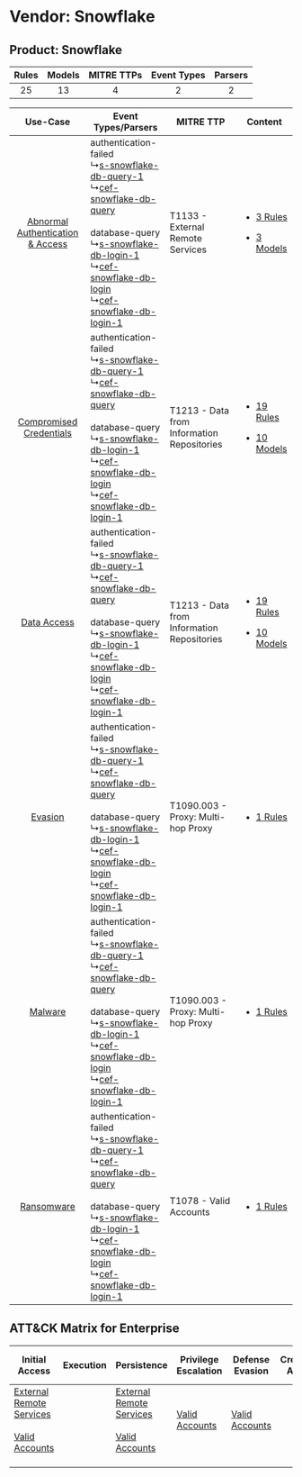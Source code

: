 Vendor: Snowflake
=================
Product: Snowflake
------------------
| Rules | Models | MITRE TTPs | Event Types | Parsers |
|:-----:|:------:|:----------:|:-----------:|:-------:|
|  25   |   13   |     4      |      2      |    2    |

|    Use-Case    | Event Types/Parsers    | MITRE TTP    | Content    |
|:----:| ---- | ---- | ---- |
| [Abnormal Authentication & Access](../../../UseCases/uc_abnormal_authentication_&_access.md) |  authentication-failed<br> ↳[s-snowflake-db-query-1](Ps/pC_ssnowflakedbquery1.md)<br> ↳[cef-snowflake-db-query](Ps/pC_cefsnowflakedbquery.md)<br><br> database-query<br> ↳[s-snowflake-db-login-1](Ps/pC_ssnowflakedblogin1.md)<br> ↳[cef-snowflake-db-login](Ps/pC_cefsnowflakedblogin.md)<br> ↳[cef-snowflake-db-login-1](Ps/pC_cefsnowflakedblogin1.md)<br> | T1133 - External Remote Services<br>    | [<ul><li>3 Rules</li></ul><ul><li>3 Models</li></ul>](RM/r_m_snowflake_snowflake_Abnormal_Authentication_&_Access.md) |
|          [Compromised Credentials](../../../UseCases/uc_compromised_credentials.md)          |  authentication-failed<br> ↳[s-snowflake-db-query-1](Ps/pC_ssnowflakedbquery1.md)<br> ↳[cef-snowflake-db-query](Ps/pC_cefsnowflakedbquery.md)<br><br> database-query<br> ↳[s-snowflake-db-login-1](Ps/pC_ssnowflakedblogin1.md)<br> ↳[cef-snowflake-db-login](Ps/pC_cefsnowflakedblogin.md)<br> ↳[cef-snowflake-db-login-1](Ps/pC_cefsnowflakedblogin1.md)<br> | T1213 - Data from Information Repositories<br> | [<ul><li>19 Rules</li></ul><ul><li>10 Models</li></ul>](RM/r_m_snowflake_snowflake_Compromised_Credentials.md)        |
|    [Data Access](../../../UseCases/uc_data_access.md)    |  authentication-failed<br> ↳[s-snowflake-db-query-1](Ps/pC_ssnowflakedbquery1.md)<br> ↳[cef-snowflake-db-query](Ps/pC_cefsnowflakedbquery.md)<br><br> database-query<br> ↳[s-snowflake-db-login-1](Ps/pC_ssnowflakedblogin1.md)<br> ↳[cef-snowflake-db-login](Ps/pC_cefsnowflakedblogin.md)<br> ↳[cef-snowflake-db-login-1](Ps/pC_cefsnowflakedblogin1.md)<br> | T1213 - Data from Information Repositories<br> | [<ul><li>19 Rules</li></ul><ul><li>10 Models</li></ul>](RM/r_m_snowflake_snowflake_Data_Access.md)    |
|    [Evasion](../../../UseCases/uc_evasion.md)    |  authentication-failed<br> ↳[s-snowflake-db-query-1](Ps/pC_ssnowflakedbquery1.md)<br> ↳[cef-snowflake-db-query](Ps/pC_cefsnowflakedbquery.md)<br><br> database-query<br> ↳[s-snowflake-db-login-1](Ps/pC_ssnowflakedblogin1.md)<br> ↳[cef-snowflake-db-login](Ps/pC_cefsnowflakedblogin.md)<br> ↳[cef-snowflake-db-login-1](Ps/pC_cefsnowflakedblogin1.md)<br> | T1090.003 - Proxy: Multi-hop Proxy<br>         | [<ul><li>1 Rules</li></ul>](RM/r_m_snowflake_snowflake_Evasion.md)    |
|    [Malware](../../../UseCases/uc_malware.md)    |  authentication-failed<br> ↳[s-snowflake-db-query-1](Ps/pC_ssnowflakedbquery1.md)<br> ↳[cef-snowflake-db-query](Ps/pC_cefsnowflakedbquery.md)<br><br> database-query<br> ↳[s-snowflake-db-login-1](Ps/pC_ssnowflakedblogin1.md)<br> ↳[cef-snowflake-db-login](Ps/pC_cefsnowflakedblogin.md)<br> ↳[cef-snowflake-db-login-1](Ps/pC_cefsnowflakedblogin1.md)<br> | T1090.003 - Proxy: Multi-hop Proxy<br>         | [<ul><li>1 Rules</li></ul>](RM/r_m_snowflake_snowflake_Malware.md)    |
|    [Ransomware](../../../UseCases/uc_ransomware.md)    |  authentication-failed<br> ↳[s-snowflake-db-query-1](Ps/pC_ssnowflakedbquery1.md)<br> ↳[cef-snowflake-db-query](Ps/pC_cefsnowflakedbquery.md)<br><br> database-query<br> ↳[s-snowflake-db-login-1](Ps/pC_ssnowflakedblogin1.md)<br> ↳[cef-snowflake-db-login](Ps/pC_cefsnowflakedblogin.md)<br> ↳[cef-snowflake-db-login-1](Ps/pC_cefsnowflakedblogin1.md)<br> | T1078 - Valid Accounts<br>    | [<ul><li>1 Rules</li></ul>](RM/r_m_snowflake_snowflake_Ransomware.md)    |

ATT&CK Matrix for Enterprise
----------------------------
| Initial Access                                                                                                                                   | Execution | Persistence                                                                                                                                      | Privilege Escalation                                                | Defense Evasion                                                     | Credential Access | Discovery | Lateral Movement | Collection                                                                              | Command and Control                                                                                                                       | Exfiltration | Impact |
| ------------------------------------------------------------------------------------------------------------------------------------------------ | --------- | ------------------------------------------------------------------------------------------------------------------------------------------------ | ------------------------------------------------------------------- | ------------------------------------------------------------------- | ----------------- | --------- | ---------------- | --------------------------------------------------------------------------------------- | ----------------------------------------------------------------------------------------------------------------------------------------- | ------------ | ------ |
| [External Remote Services](https://attack.mitre.org/techniques/T1133)<br><br>[Valid Accounts](https://attack.mitre.org/techniques/T1078)<br><br> |           | [External Remote Services](https://attack.mitre.org/techniques/T1133)<br><br>[Valid Accounts](https://attack.mitre.org/techniques/T1078)<br><br> | [Valid Accounts](https://attack.mitre.org/techniques/T1078)<br><br> | [Valid Accounts](https://attack.mitre.org/techniques/T1078)<br><br> |                   |           |                  | [Data from Information Repositories](https://attack.mitre.org/techniques/T1213)<br><br> | [Proxy: Multi-hop Proxy](https://attack.mitre.org/techniques/T1090/003)<br><br>[Proxy](https://attack.mitre.org/techniques/T1090)<br><br> |              |        |